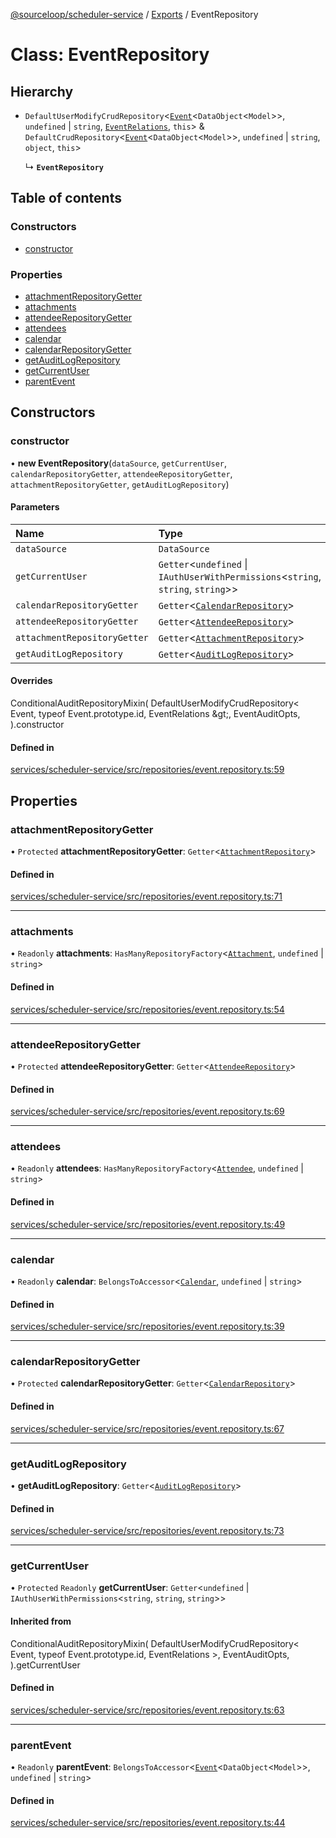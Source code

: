 [@sourceloop/scheduler-service](../README.md) / [Exports](../modules.md) / EventRepository

# Class: EventRepository

## Hierarchy

- `DefaultUserModifyCrudRepository`<[`Event`](Event.md)<`DataObject`<`Model`\>\>, `undefined` \| `string`, [`EventRelations`](../interfaces/EventRelations.md), `this`\> & `DefaultCrudRepository`<[`Event`](Event.md)<`DataObject`<`Model`\>\>, `undefined` \| `string`, `object`, `this`\>

  ↳ **`EventRepository`**

## Table of contents

### Constructors

- [constructor](EventRepository.md#constructor)

### Properties

- [attachmentRepositoryGetter](EventRepository.md#attachmentrepositorygetter)
- [attachments](EventRepository.md#attachments)
- [attendeeRepositoryGetter](EventRepository.md#attendeerepositorygetter)
- [attendees](EventRepository.md#attendees)
- [calendar](EventRepository.md#calendar)
- [calendarRepositoryGetter](EventRepository.md#calendarrepositorygetter)
- [getAuditLogRepository](EventRepository.md#getauditlogrepository)
- [getCurrentUser](EventRepository.md#getcurrentuser)
- [parentEvent](EventRepository.md#parentevent)

## Constructors

### constructor

• **new EventRepository**(`dataSource`, `getCurrentUser`, `calendarRepositoryGetter`, `attendeeRepositoryGetter`, `attachmentRepositoryGetter`, `getAuditLogRepository`)

#### Parameters

| Name | Type |
| :------ | :------ |
| `dataSource` | `DataSource` |
| `getCurrentUser` | `Getter`<`undefined` \| `IAuthUserWithPermissions`<`string`, `string`, `string`\>\> |
| `calendarRepositoryGetter` | `Getter`<[`CalendarRepository`](CalendarRepository.md)\> |
| `attendeeRepositoryGetter` | `Getter`<[`AttendeeRepository`](AttendeeRepository.md)\> |
| `attachmentRepositoryGetter` | `Getter`<[`AttachmentRepository`](AttachmentRepository.md)\> |
| `getAuditLogRepository` | `Getter`<[`AuditLogRepository`](AuditLogRepository.md)\> |

#### Overrides

ConditionalAuditRepositoryMixin(
  DefaultUserModifyCrudRepository&lt;
    Event,
    typeof Event.prototype.id,
    EventRelations
  \&gt;,
  EventAuditOpts,
).constructor

#### Defined in

[services/scheduler-service/src/repositories/event.repository.ts:59](https://github.com/sourcefuse/loopback4-microservice-catalog/blob/d35fdb3f0/services/scheduler-service/src/repositories/event.repository.ts#L59)

## Properties

### attachmentRepositoryGetter

• `Protected` **attachmentRepositoryGetter**: `Getter`<[`AttachmentRepository`](AttachmentRepository.md)\>

#### Defined in

[services/scheduler-service/src/repositories/event.repository.ts:71](https://github.com/sourcefuse/loopback4-microservice-catalog/blob/d35fdb3f0/services/scheduler-service/src/repositories/event.repository.ts#L71)

___

### attachments

• `Readonly` **attachments**: `HasManyRepositoryFactory`<[`Attachment`](Attachment.md), `undefined` \| `string`\>

#### Defined in

[services/scheduler-service/src/repositories/event.repository.ts:54](https://github.com/sourcefuse/loopback4-microservice-catalog/blob/d35fdb3f0/services/scheduler-service/src/repositories/event.repository.ts#L54)

___

### attendeeRepositoryGetter

• `Protected` **attendeeRepositoryGetter**: `Getter`<[`AttendeeRepository`](AttendeeRepository.md)\>

#### Defined in

[services/scheduler-service/src/repositories/event.repository.ts:69](https://github.com/sourcefuse/loopback4-microservice-catalog/blob/d35fdb3f0/services/scheduler-service/src/repositories/event.repository.ts#L69)

___

### attendees

• `Readonly` **attendees**: `HasManyRepositoryFactory`<[`Attendee`](Attendee.md), `undefined` \| `string`\>

#### Defined in

[services/scheduler-service/src/repositories/event.repository.ts:49](https://github.com/sourcefuse/loopback4-microservice-catalog/blob/d35fdb3f0/services/scheduler-service/src/repositories/event.repository.ts#L49)

___

### calendar

• `Readonly` **calendar**: `BelongsToAccessor`<[`Calendar`](Calendar.md), `undefined` \| `string`\>

#### Defined in

[services/scheduler-service/src/repositories/event.repository.ts:39](https://github.com/sourcefuse/loopback4-microservice-catalog/blob/d35fdb3f0/services/scheduler-service/src/repositories/event.repository.ts#L39)

___

### calendarRepositoryGetter

• `Protected` **calendarRepositoryGetter**: `Getter`<[`CalendarRepository`](CalendarRepository.md)\>

#### Defined in

[services/scheduler-service/src/repositories/event.repository.ts:67](https://github.com/sourcefuse/loopback4-microservice-catalog/blob/d35fdb3f0/services/scheduler-service/src/repositories/event.repository.ts#L67)

___

### getAuditLogRepository

• **getAuditLogRepository**: `Getter`<[`AuditLogRepository`](AuditLogRepository.md)\>

#### Defined in

[services/scheduler-service/src/repositories/event.repository.ts:73](https://github.com/sourcefuse/loopback4-microservice-catalog/blob/d35fdb3f0/services/scheduler-service/src/repositories/event.repository.ts#L73)

___

### getCurrentUser

• `Protected` `Readonly` **getCurrentUser**: `Getter`<`undefined` \| `IAuthUserWithPermissions`<`string`, `string`, `string`\>\>

#### Inherited from

ConditionalAuditRepositoryMixin(
  DefaultUserModifyCrudRepository<
    Event,
    typeof Event.prototype.id,
    EventRelations
  \>,
  EventAuditOpts,
).getCurrentUser

#### Defined in

[services/scheduler-service/src/repositories/event.repository.ts:63](https://github.com/sourcefuse/loopback4-microservice-catalog/blob/d35fdb3f0/services/scheduler-service/src/repositories/event.repository.ts#L63)

___

### parentEvent

• `Readonly` **parentEvent**: `BelongsToAccessor`<[`Event`](Event.md)<`DataObject`<`Model`\>\>, `undefined` \| `string`\>

#### Defined in

[services/scheduler-service/src/repositories/event.repository.ts:44](https://github.com/sourcefuse/loopback4-microservice-catalog/blob/d35fdb3f0/services/scheduler-service/src/repositories/event.repository.ts#L44)
